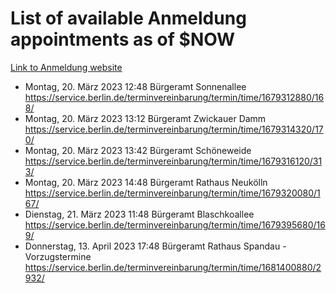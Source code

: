 # List of available Anmeldung appointments as of $NOW
[Link to Anmeldung website](https://service.berlin.de/terminvereinbarung/termin/tag.php?termin=1&anliegen[]=120686&dienstleisterlist=122210,122217,327316,122219,327312,122227,327314,122231,327346,122243,327348,122254,122252,329742,122260,329745,122262,329748,122271,327278,122273,327274,122277,327276,330436,122280,327294,122282,327290,122284,327292,122291,327270,122285,327266,122286,327264,122296,327268,150230,329760,122297,327286,122294,327284,122312,329763,122314,329775,122304,327330,122311,327334,122309,327332,317869,122281,327352,122279,329772,122283,122276,327324,122274,327326,122267,329766,122246,327318,122251,327320,122257,327322,122208,327298,122226,327300&herkunft=http%3A%2F%2Fservice.berlin.de%2Fdienstleistung%2F120686%2F)
- Montag, 20. März 2023 12:48 Bürgeramt Sonnenallee https://service.berlin.de/terminvereinbarung/termin/time/1679312880/168/
- Montag, 20. März 2023 13:12 Bürgeramt Zwickauer Damm https://service.berlin.de/terminvereinbarung/termin/time/1679314320/170/
- Montag, 20. März 2023 13:42 Bürgeramt Schöneweide https://service.berlin.de/terminvereinbarung/termin/time/1679316120/313/
- Montag, 20. März 2023 14:48 Bürgeramt Rathaus Neukölln https://service.berlin.de/terminvereinbarung/termin/time/1679320080/167/
- Dienstag, 21. März 2023 11:48 Bürgeramt Blaschkoallee https://service.berlin.de/terminvereinbarung/termin/time/1679395680/169/
- Donnerstag, 13. April 2023 17:48 Bürgeramt Rathaus Spandau - Vorzugstermine https://service.berlin.de/terminvereinbarung/termin/time/1681400880/2932/
